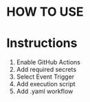 # HOW TO USE

# Instructions

1. Enable GitHub Actions
2. Add required secrets
3. Select Event Trigger
4. Add execution script
5. Add .yaml workflow

